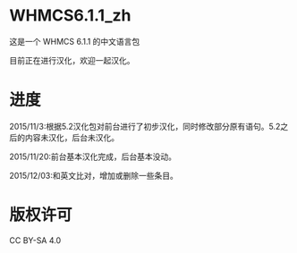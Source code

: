 # WHMCS6.1.1_zh
这是一个 WHMCS 6.1.1 的中文语言包

目前正在进行汉化，欢迎一起汉化。

# 进度
2015/11/3:根据5.2汉化包对前台进行了初步汉化，同时修改部分原有语句。5.2之后的内容未汉化，后台未汉化。

2015/11/20:前台基本汉化完成，后台基本没动。

2015/12/03:和英文比对，增加或删除一些条目。

# 版权许可
CC BY-SA 4.0
